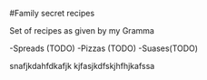 #Family secret recipes

Set of recipes as given by my Gramma

-Spreads (TODO)
-Pizzas (TODO)
-Suases(TODO)

snafjkdahfdkafjk
kjfasjkdfskjhfhjkafssa

